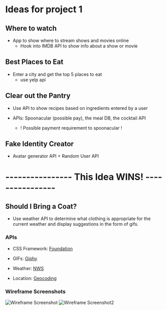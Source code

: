 # Ideas for project 1

## Where to watch
- App to show where to stream shows and movies online 
    - Hook into IMDB API to show info about a show or movie

## Best Places to Eat
- Enter a city and get the top 5 places to eat
    - use yelp api

## Clear out the Pantry
- Use API to show recipes based on ingredients entered by a user
- APIs:  Spoonacular (possible pay), the meal DB, the cocktail API

    - ! Possible payment requirement to spoonacular !

## Fake Identity Creator
- Avatar generator API + Random User API

# ---------------- This Idea WINS! ----------------

## Should I Bring a Coat?
- Use weather API to determine what clothing is appropriate for the current weather and display suggestions in the form of gifs.

### APIs
- CSS Framework: [Foundation](https://get.foundation/sites/getting-started.html)

- GIFs: [Giphy](https://rapidapi.com/giphy/api/giphy)
- Weather: [NWS](https://rapidapi.com/theapiguy/api/national-weather-service/)
- Location: [Geocoding](https://openweathermap.org/api/geocoding-api)

### Wireframe Screenshots
![Wireframe Screenshot](<!-- link to wireframe screenshot asset goes here! -->)
![Wireframe Screenshot2](<!-- link to wireframe screenshot asset goes here! -->)